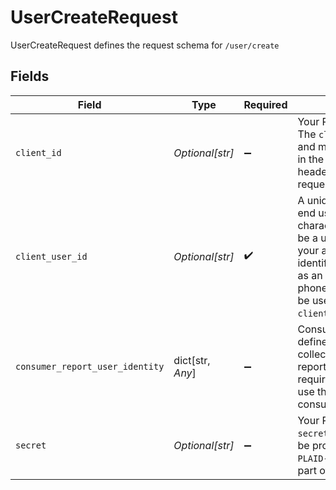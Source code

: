 # UserCreateRequest

UserCreateRequest defines the request schema for `/user/create`


## Fields

| Field                                                                                                                                                                                                                                                       | Type                                                                                                                                                                                                                                                        | Required                                                                                                                                                                                                                                                    | Description                                                                                                                                                                                                                                                 |
| ----------------------------------------------------------------------------------------------------------------------------------------------------------------------------------------------------------------------------------------------------------- | ----------------------------------------------------------------------------------------------------------------------------------------------------------------------------------------------------------------------------------------------------------- | ----------------------------------------------------------------------------------------------------------------------------------------------------------------------------------------------------------------------------------------------------------- | ----------------------------------------------------------------------------------------------------------------------------------------------------------------------------------------------------------------------------------------------------------- |
| `client_id`                                                                                                                                                                                                                                                 | *Optional[str]*                                                                                                                                                                                                                                             | :heavy_minus_sign:                                                                                                                                                                                                                                          | Your Plaid API `client_id`. The `client_id` is required and may be provided either in the `PLAID-CLIENT-ID` header or as part of a request body.                                                                                                            |
| `client_user_id`                                                                                                                                                                                                                                            | *Optional[str]*                                                                                                                                                                                                                                             | :heavy_check_mark:                                                                                                                                                                                                                                          | A unique ID representing the end user. Maximum of 128 characters. Typically this will be a user ID number from your application. Personally identifiable information, such as an email address or phone number, should not be used in the `client_user_id`. |
| `consumer_report_user_identity`                                                                                                                                                                                                                             | dict[str, *Any*]                                                                                                                                                                                                                                            | :heavy_minus_sign:                                                                                                                                                                                                                                          | ConsumerReportUserIdentity defines the user identity data collected for consumer report purpose. This field is required to be set if you later use the created user for consumer report purpose.                                                            |
| `secret`                                                                                                                                                                                                                                                    | *Optional[str]*                                                                                                                                                                                                                                             | :heavy_minus_sign:                                                                                                                                                                                                                                          | Your Plaid API `secret`. The `secret` is required and may be provided either in the `PLAID-SECRET` header or as part of a request body.                                                                                                                     |